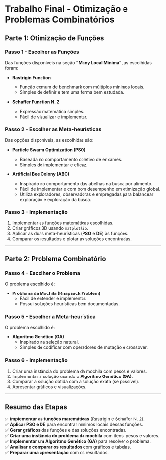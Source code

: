 # Trabalho Final - Otimização e Problemas Combinatórios

## Parte 1: Otimização de Funções

### Passo 1 - Escolher as Funções  
Das funções disponíveis na seção **"Many Local Minima"**, as escolhidas foram:

- **Rastrigin Function**  
  - Função comum de benchmark com múltiplos mínimos locais.  
  - Simples de definir e tem uma forma bem estudada.  

- **Schaffer Function N. 2**  
  - Expressão matemática simples.  
  - Fácil de visualizar e implementar.  

### Passo 2 - Escolher as Meta-heurísticas  
Das opções disponíveis, as escolhidas são:

- **Particle Swarm Optimization (PSO)**  
  - Baseada no comportamento coletivo de enxames.  
  - Simples de implementar e eficaz.  

- **Artificial Bee Colony (ABC)**  
  - Inspirado no comportamento das abelhas na busca por alimento.  
  - Fácil de implementar e com bom desempenho em otimização global.  
  - Utiliza exploradores, observadoras e empregadas para balancear exploração e exploração da busca.   

### Passo 3 - Implementação  
1. Implementar as funções matemáticas escolhidas.  
2. Criar gráficos 3D usando `matplotlib`.  
3. Aplicar as duas meta-heurísticas (**PSO** e **DE**) às funções.  
4. Comparar os resultados e plotar as soluções encontradas.  

---

## Parte 2: Problema Combinatório

### Passo 4 - Escolher o Problema  
O problema escolhido é:

- **Problema da Mochila (Knapsack Problem)**  
  - Fácil de entender e implementar.  
  - Possui soluções heurísticas bem documentadas.  

### Passo 5 - Escolher a Meta-heurística  
O problema escolhido é:

- **Algoritmo Genético (GA)**  
  - Inspirado na seleção natural.  
  - Simples de codificar com operadores de mutação e crossover.  

### Passo 6 - Implementação  
1. Criar uma instância do problema da mochila com pesos e valores.  
2. Implementar a solução usando o **Algoritmo Genético (GA)**.  
3. Comparar a solução obtida com a solução exata (se possível).  
4. Apresentar gráficos e visualizações.  

---

## Resumo das Etapas  
✅ **Implementar as funções matemáticas** (Rastrigin e Schaffer N. 2).  
✅ **Aplicar PSO e DE** para encontrar mínimos locais dessas funções.  
✅ **Gerar gráficos** das funções e das soluções encontradas.  
✅ **Criar uma instância do problema da mochila** com itens, pesos e valores.  
✅ **Implementar um Algoritmo Genético (GA)** para resolver o problema.  
✅ **Analisar e comparar os resultados** com gráficos e tabelas.  
✅ **Preparar uma apresentação** com os resultados.  
